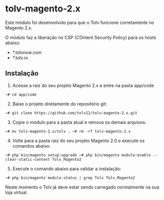 # tolv-magento-2.x

Este módulo foi desenvolvido para que o Tolv funcione corretamente no Magento 2.x.

O módulo faz a liberação no CSP (COntent Security Policy) para os hosts abaixo:

- \*.tolvnow.com
- \*.tolv.io

## Instalação

1. Acesse a raiz do seu projeto Magento 2.x e entre na pasta app/code

`~# cd app/code`

2. Baixe o projeto diretamente do repositório git:

`~# git clone https://github.com/tolv12/tolv-magento-2.x.git`

3. Copie o módulo para a pasta atual e remova os demais arquivos:

`~# mv tolv-magento-2.x/tolv .
~# rm -rf tolv-magento-2.x`

4. Volte para a pasta raiz do seu projeto Magento 2.0 e execute os comandos abaixo:

`~# php bin/magento setup:upgrade
~# php bin/magento module:enable --clear-static-content Tolv_Magento2`

5. Execute o comando abaixo para validar a instalação:

`~# php bin/magento module:status | grep Tolv
Tolv_Magento2`

Neste momento o Tolv já deve estar sendo carregado normalmente na sua loja virtual.
